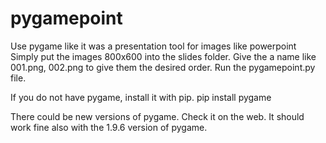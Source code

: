# pygamepoint
Use pygame like it was a presentation tool for images like powerpoint
Simply put the images 800x600 into the slides folder.
Give the a name like 001.png, 002.png to give them the desired order.
Run the pygamepoint.py file.

If you do not have pygame, install it with pip.
pip install pygame

There could be new versions of pygame. Check it on the web.
It should work fine also with the 1.9.6 version of pygame.
